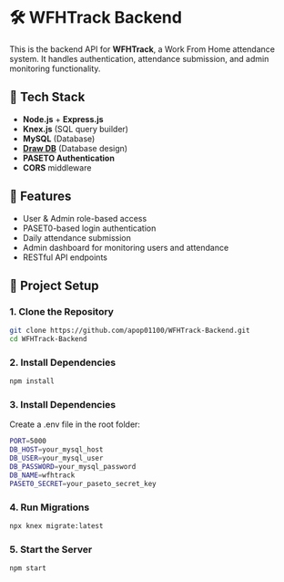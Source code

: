 # 🛠️ WFHTrack Backend

This is the backend API for **WFHTrack**, a Work From Home attendance system. It handles authentication, attendance submission, and admin monitoring functionality.

## 🔧 Tech Stack

- **Node.js** + **Express.js**
- **Knex.js** (SQL query builder)
- **MySQL** (Database)
- [**Draw DB**](https://www.drawdb.app/editor?shareId=8037e7bc064ea6a00974b3664a1fd6a9) (Database design)
- **PASETO Authentication**
- **CORS** middleware

## 🚀 Features

- User & Admin role-based access
- PASET0-based login authentication
- Daily attendance submission
- Admin dashboard for monitoring users and attendance
- RESTful API endpoints

## 📁 Project Setup

### 1. Clone the Repository

```bash
git clone https://github.com/apop01100/WFHTrack-Backend.git
cd WFHTrack-Backend
```

### 2. Install Dependencies

```bash
npm install
```

### 3. Install Dependencies

Create a .env file in the root folder:

```bash
PORT=5000
DB_HOST=your_mysql_host
DB_USER=your_mysql_user
DB_PASSWORD=your_mysql_password
DB_NAME=wfhtrack
PASET0_SECRET=your_paseto_secret_key
```

### 4. Run Migrations

```bash
npx knex migrate:latest
```

### 5. Start the Server

```bash
npm start
```
